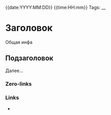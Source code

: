 {{date:YYYY:MM:DD}} {{time:HH:mm}}
Tags:
__
# Заголовок
Общая инфа
## Подзаголовок
Далее...
### Zero-links

### Links
-
